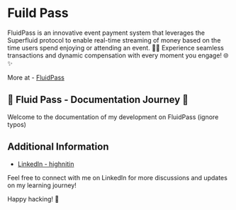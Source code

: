 # Fuild Pass

FluidPass is an innovative event payment system that leverages the Superfluid protocol to enable real-time streaming of money based on the time users spend enjoying or attending an event. 🚀💸 Experience seamless transactions and dynamic compensation with every moment you engage! 🌐✨

More at - [FluidPass](https://linktr.ee/fluidpass)

## 🚀 Fluid Pass - Documentation Journey 🚀


Welcome to the documentation of my development on FluidPass (ignore typos)


## Additional Information

- [LinkedIn - highnitin](https://linkedin.com/in/highnitin)

Feel free to connect with me on LinkedIn for more discussions and updates on my learning journey!

Happy hacking! 🚀
